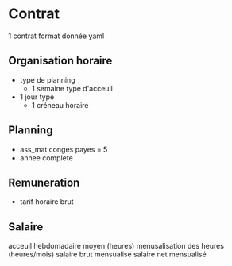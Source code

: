 # Contrat

1 contrat
format donnée yaml

## Organisation horaire
- type de planning
    - 1 semaine type d'acceuil
- 1 jour type
    - 1 créneau horaire

## Planning
- ass_mat conges payes = 5
- annee complete

## Remuneration
- tarif horaire brut

## Salaire
acceuil hebdomadaire moyen (heures)
menusalisation des heures (heures/mois)
salaire brut mensualisé
salaire net mensualisé